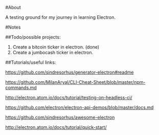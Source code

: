 #About

A testing ground for my journey in learning Electron.

#Notes

##Todo/possible projects:

1) Create a bitcoin ticker in electron. (done)
2) Create a jumbocash ticker in electron.

##Tutorials/useful links:

https://github.com/sindresorhus/generator-electron#readme

https://github.com/MilanAryal/CLI-Cheat-Sheet/blob/master/npm-commands.md

http://electron.atom.io/docs/tutorial/testing-on-headless-ci/

https://github.com/electron/electron-api-demos/blob/master/docs.md

https://github.com/sindresorhus/awesome-electron

http://electron.atom.io/docs/tutorial/quick-start/
